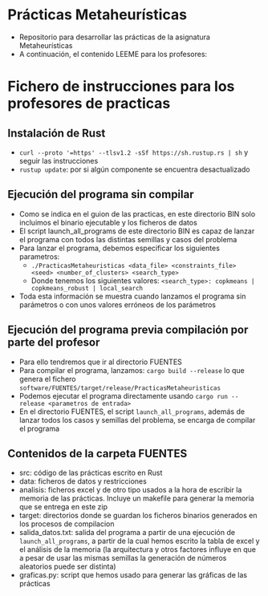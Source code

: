 # Prácticas Metaheurísticas

* Repositorio para desarrollar las prácticas de la asignatura Metaheurísticas
* A continuación, el contenido LEEME para los profesores:

# Fichero de instrucciones para los profesores de practicas

## Instalación de Rust

* `curl --proto '=https' --tlsv1.2 -sSf https://sh.rustup.rs | sh` y seguir las instrucciones
* `rustup update`: por si algún componente se encuentra desactualizado

## Ejecución del programa sin compilar

* Como se indica en el guion de las practicas, en este directorio BIN solo incluimos el binario ejecutable y los ficheros de datos
* El script launch_all_programs de este directorio BIN es capaz de lanzar el programa con todos las distintas semillas y casos del problema
* Para lanzar el programa, debemos especificar los siguientes parametros:
    * `./PracticasMetaheuristicas <data_file> <constraints_file> <seed> <number_of_clusters> <search_type>`
    * Donde tenemos los siguientes valores: `<search_type>: copkmeans | copkmeans_robust | local_search`
* Toda esta información se muestra cuando lanzamos el programa sin parámetros o con unos valores erróneos de los parámetros

## Ejecución del programa previa compilación por parte del profesor

* Para ello tendremos que ir al directorio FUENTES
* Para compilar el programa, lanzamos: `cargo build --release` lo que genera el fichero `software/FUENTES/target/release/PracticasMetaheuristicas`
* Podemos ejecutar el programa directamente usando `cargo run --release <parametros de entrada>`
* En el directorio FUENTES, el script `launch_all_programs`, además de lanzar todos los casos y semillas del problema, se encarga de compilar el programa

## Contenidos de la carpeta FUENTES

* src: código de las prácticas escrito en Rust
* data: ficheros de datos y restricciones
* analisis: ficheros excel y de otro tipo usados a la hora de escribir la memoria de las prácticas. Incluye un makefile para generar la memoria que se entrega en este zip
* target: directorios donde se guardan los ficheros binarios generados en los procesos de compilacion
* salida_datos.txt: salida del programa a partir de una ejecución de `launch_all_programs`, a partir de la cual hemos escrito la tabla de excel y el análisis de la memoria (la arquitectura y otros factores influye en que a pesar de usar las mismas semillas la generación de números aleatorios puede ser distinta)
* graficas.py: script que hemos usado para generar las gráficas de las prácticas
